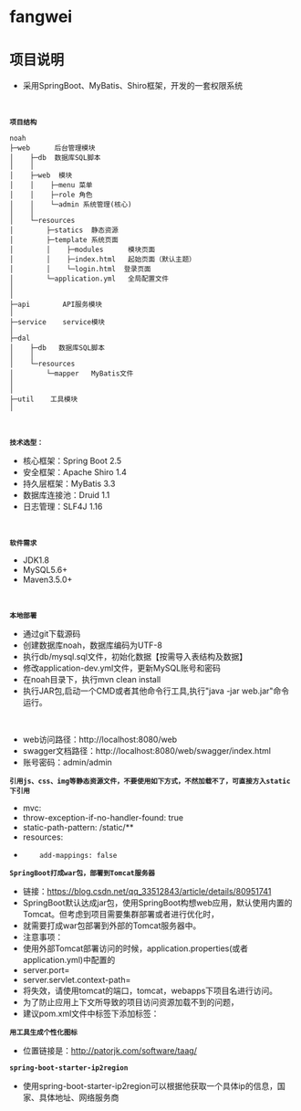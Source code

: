 # fangwei
**`项目说明`**
================
- 采用SpringBoot、MyBatis、Shiro框架，开发的一套权限系统
<br>

**`项目结构`** 
```
noah
├─web      后台管理模块
│    ├─db  数据库SQL脚本
│    │ 
│    ├─web  模块
│    │    ├─menu 菜单
│    │    ├─role 角色
│    │    └─admin 系统管理(核心)
│    │ 
│    └─resources 
│        ├─statics  静态资源
│        ├─template 系统页面
│        │    ├─modules      模块页面
│        │    ├─index.html   起始页面（默认主题）
│        │    └─login.html  登录页面
│        └─application.yml   全局配置文件
│       
│ 
├─api        API服务模块
│ 
├─service    service模块
│
├─dal
│    ├─db   数据库SQL脚本
│    │ 
│    └─resources 
│        └─mapper   MyBatis文件
│     
│
├─util    工具模块
│
```

<br>

 **`技术选型：`** 
- 核心框架：Spring Boot 2.5
- 安全框架：Apache Shiro 1.4
- 持久层框架：MyBatis 3.3
- 数据库连接池：Druid 1.1
- 日志管理：SLF4J 1.16

<br>

 **`软件需求`** 
- JDK1.8
- MySQL5.6+
- Maven3.5.0+

<br>

 **`本地部署`**
- 通过git下载源码
- 创建数据库noah，数据库编码为UTF-8
- 执行db/mysql.sql文件，初始化数据【按需导入表结构及数据】
- 修改application-dev.yml文件，更新MySQL账号和密码
- 在noah目录下，执行mvn clean install
- 执行JAR包,启动一个CMD或者其他命令行工具,执行"java -jar web.jar"命令运行。
<br>

- web访问路径：http://localhost:8080/web
- swagger文档路径：http://localhost:8080/web/swagger/index.html
- 账号密码：admin/admin

**`引用js、css、img等静态资源文件，不要使用如下方式，不然加载不了，可直接方入static下引用`**
-  mvc:
-    throw-exception-if-no-handler-found: true
-    static-path-pattern: /static/**
-  resources:
-         add-mappings: false

**`SpringBoot打成war包，部署到Tomcat服务器`**
- 链接：https://blog.csdn.net/qq_33512843/article/details/80951741
- SpringBoot默认达成jar包，使用SpringBoot构想web应用，默认使用内置的Tomcat。但考虑到项目需要集群部署或者进行优化时，
- 就需要打成war包部署到外部的Tomcat服务器中。
- 注意事项：
- 使用外部Tomcat部署访问的时候，application.properties(或者application.yml)中配置的
- server.port=
- server.servlet.context-path=
- 将失效，请使用tomcat的端口，tomcat，webapps下项目名进行访问。
- 为了防止应用上下文所导致的项目访问资源加载不到的问题，
- 建议pom.xml文件中<build></build>标签下添加<finalName></finalName>标签：

**`用工具生成个性化图标`**
- 位置链接是：http://patorjk.com/software/taag/

**`spring-boot-starter-ip2region`**
- 使用spring-boot-starter-ip2region可以根据他获取一个具体ip的信息，国家、具体地址、网络服务商

